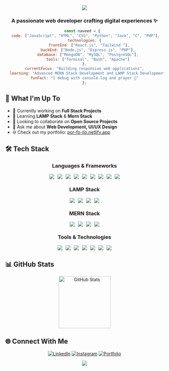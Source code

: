 <div align="center">
  <img src="https://capsule-render.vercel.app/api?type=waving&color=gradient&customColorList=12,14,19,20,24&height=200&section=header&text=Hi,%20I'm%20Naveed!%20👋&fontSize=50&fontAlignY=35&animation=twinkling"/>
</div>

<h3 align="center">A passionate web developer crafting digital experiences ✨</h3>

<div align="center">
  
  ```javascript
 const naveed = {  
    code: ["JavaScript", "HTML", "CSS", "Python", "Java", "C", "PHP"], 
    technologies: {  
        frontEnd: ["React.js", "Tailwind "],  
        backEnd: ["Node.js", "Express.js", "PHP"],   
        database: ["MongoDB", "MySQL", "PostgreSQL"],   
        tools: ["Terminal", "Bash", "Apache"]   
    },  
    currentFocus: "Building responsive web applications",  
    learning: "Advanced MERN Stack Development and LAMP Stack Development", 
    funFact: "I debug with console.log and prayer 🙏"  
};
  ```
  
</div>

## 🚀 What I'm Up To

- 🔭 Currently working on **Full Stack Projects**
- 🌱 Learning **LAMP Stack** & **Mern Stack**
- 👯 Looking to collaborate on **Open Source Projects**
- 💬 Ask me about **Web Development, UI/UX Design**
- 🌐 Check out my portfolio: [por-fo-lio.netlify.app](https://por-fo-lio.netlify.app)

## 🛠️ Tech Stack

<div align="center">

### Languages & Frameworks  
<div style="display: flex; flex-wrap: wrap; justify-content: center; gap: 10px;">
  <img src="https://img.shields.io/badge/-HTML5-E34F26?style=for-the-badge&logo=html5&logoColor=white"/>
  <img src="https://img.shields.io/badge/-CSS3-1572B6?style=for-the-badge&logo=css3&logoColor=white"/>
  <img src="https://img.shields.io/badge/-JavaScript-F7DF1E?style=for-the-badge&logo=javascript&logoColor=black"/>
  <img src="https://img.shields.io/badge/-TypeScript-3178C6?style=for-the-badge&logo=typescript&logoColor=white"/>
  <img src="https://img.shields.io/badge/-Vue.js-4FC08D?style=for-the-badge&logo=vue.js&logoColor=white"/>
  <img src="https://img.shields.io/badge/-Python-3776AB?style=for-the-badge&logo=python&logoColor=white"/>
  <img src="https://img.shields.io/badge/-Java-007396?style=for-the-badge&logo=java&logoColor=white"/>
  <img src="https://img.shields.io/badge/-C-A8B9CC?style=for-the-badge&logo=c&logoColor=black"/>
  <img src="https://img.shields.io/badge/-PostgreSQL-336791?style=for-the-badge&logo=postgresql&logoColor=white"/>
</div>

### LAMP Stack  
<div style="display: flex; flex-wrap: wrap; justify-content: center; gap: 10px;">
  <img src="https://img.shields.io/badge/-Linux-FCC624?style=for-the-badge&logo=linux&logoColor=black"/>
  <img src="https://img.shields.io/badge/-Apache-D22128?style=for-the-badge&logo=apache&logoColor=white"/>
  <img src="https://img.shields.io/badge/-MySQL-4479A1?style=for-the-badge&logo=mysql&logoColor=white"/>
  <img src="https://img.shields.io/badge/-PHP-777BB4?style=for-the-badge&logo=php&logoColor=white"/>
</div>

### MERN Stack  
<div style="display: flex; flex-wrap: wrap; justify-content: center; gap: 10px;">
  <img src="https://img.shields.io/badge/-MongoDB-47A248?style=for-the-badge&logo=mongodb&logoColor=white"/>
  <img src="https://img.shields.io/badge/-Express.js-000000?style=for-the-badge&logo=express&logoColor=white"/>
  <img src="https://img.shields.io/badge/-React-61DAFB?style=for-the-badge&logo=react&logoColor=black"/>
  <img src="https://img.shields.io/badge/-Node.js-339933?style=for-the-badge&logo=node.js&logoColor=white"/>
</div>

### Tools & Technologies  
<div style="display: flex; flex-wrap: wrap; justify-content: center; gap: 10px;">
  <img src="https://img.shields.io/badge/Tailwind_CSS-grey?style=for-the-badge&logo=tailwind-css&logoColor=38B2AC"/>
  <img src="https://img.shields.io/badge/-SCSS-CC6699?style=for-the-badge&logo=sass&logoColor=white"/>
  <img src="https://img.shields.io/badge/-MUI-007FFF?style=for-the-badge&logo=mui&logoColor=white"/>
  <img src="https://img.shields.io/badge/-Bash-4EAA25?style=for-the-badge&logo=gnu-bash&logoColor=white"/>
  <img src="https://img.shields.io/badge/-Terminal-4D4D4D?style=for-the-badge&logo=gnu-terminal&logoColor=white"/>
  <img src="https://img.shields.io/badge/-Git-F05032?style=for-the-badge&logo=git&logoColor=white"/>
  <img src="https://img.shields.io/badge/-VS%20Code-007ACC?style=for-the-badge&logo=visual-studio-code&logoColor=white"/>
</div>

</div>


## 📊 GitHub Stats

<div align="center">  
  <img src="https://github-readme-stats.vercel.app/api?username=naveed-gung&show_icons=true&theme=tokyonight" alt="GitHub Stats" height="165"/> 
</div>


  
## 🌐 Connect With Me

<div align="center">
  
[![LinkedIn](https://img.shields.io/badge/LinkedIn-0077B5?style=for-the-badge&logo=linkedin&logoColor=white)](https://www.linkedin.com/in/naveed-sohail-gung-285645310)
[![Instagram](https://img.shields.io/badge/Instagram-E4405F?style=for-the-badge&logo=instagram&logoColor=white)](https://www.instagram.com/naveed._.gung)
[![Portfolio](https://img.shields.io/badge/Portfolio-000000?style=for-the-badge&logo=netlify&logoColor=white)](https://por-fo-lio.netlify.app)
  
</div>

<div align="center">
  <img src="https://capsule-render.vercel.app/api?type=waving&color=gradient&customColorList=12,14,19,20,24&height=100&section=footer"/>
</div>
